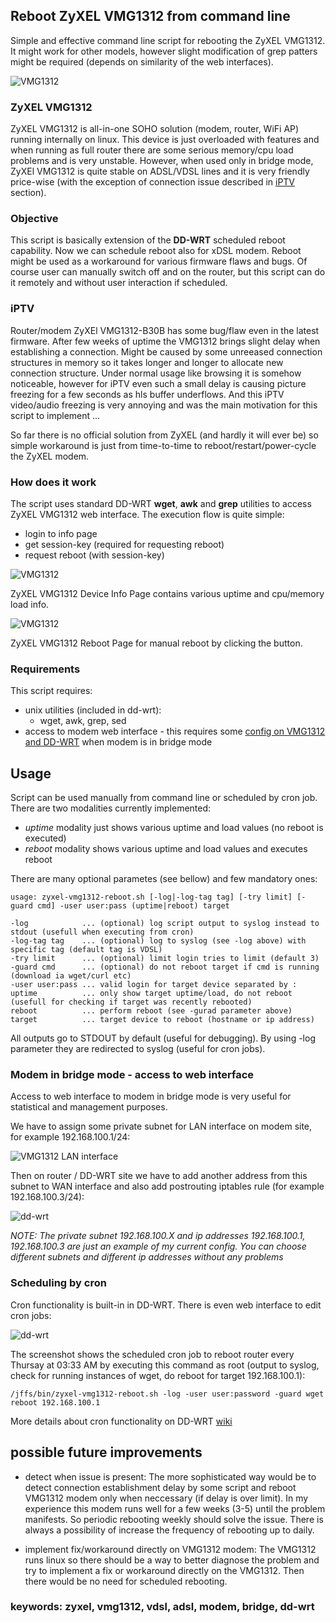 ## Reboot ZyXEL VMG1312 from command line

Simple and effective command line script for rebooting the ZyXEL VMG1312.
It might work for other models, however slight modification of grep patters might be required (depends on similarity of
the web interfaces).

![VMG1312](screenshots/VMG1312-B30B.jpg "ZyXEL VMG1312")

### ZyXEL VMG1312

ZyXEL VMG1312 is all-in-one SOHO solution (modem, router, WiFi AP) running internally on linux.
This device is just overloaded with features and when running as full router there are
some serious memory/cpu load problems and is very unstable. However, when used only in bridge mode,
ZyXEl VMG1312 is quite stable on ADSL/VDSL lines and it is very friendly price-wise (with the
exception of connection issue described in [iPTV](#iptv) section).

### Objective

This script is basically extension of the **DD-WRT** scheduled reboot capability. Now we can
schedule reboot also for xDSL modem. Reboot might be used as a workaround for various
firmware flaws and bugs. Of course user can manually switch off and on the router, but this
script can do it remotely and without user interaction if scheduled.

### iPTV

Router/modem ZyXEl VMG1312-B30B has some bug/flaw even in the latest firmware. After few weeks of uptime
the VMG1312 brings slight delay when establishing a connection. Might be caused by some unreeased
connection structures in memory so it takes longer and longer to allocate new connection structure.
Under normal usage like browsing it is somehow noticeable, however for iPTV even such a small delay is
causing picture freezing for a few seconds as hls buffer underflows. And this iPTV video/audio freezing
is very annoying and was the main motivation for this script to implement ...

So far there is no official solution from ZyXEL (and hardly it will ever be) so simple
workaround is just from time-to-time to reboot/restart/power-cycle the ZyXEL modem.

### How does it work

The script uses standard DD-WRT **wget**, **awk** and **grep** utilities to access ZyXEL VMG1312 web interface.
The execution flow is quite simple:
* login to info page
* get session-key (required for requesting reboot)
* request reboot (with session-key)

![VMG1312](screenshots/vmg1312-device-info.png "ZyXEL VMG1312 Device Info Page")

ZyXEL VMG1312 Device Info Page contains various uptime and cpu/memory load info.

![VMG1312](screenshots/vmg1312-reboot.png "ZyXEL VMG1312 Reboot Page")

ZyXEL VMG1312 Reboot Page for manual reboot by clicking the button.

### Requirements

This script requires:
* unix utilities (included in dd-wrt):
  * wget, awk, grep, sed
* access to modem web interface - this requires some [config on VMG1312 and DD-WRT](#modem-in-bridge-mode---access-to-web-interface) 
when modem is in bridge mode

## Usage

Script can be used manually from command line or scheduled by cron job. There are two modalities
currently implemented:
* *uptime* modality just shows various uptime and load values (no reboot is executed)
* *reboot* modality shows various uptime and load values and executes reboot

There are many optional parametes (see bellow) and few mandatory ones:

    usage: zyxel-vmg1312-reboot.sh [-log|-log-tag tag] [-try limit] [-guard cmd] -user user:pass (uptime|reboot) target

    -log            ... (optional) log script output to syslog instead to stdout (usefull when executing from cron)
    -log-tag tag    ... (optional) log to syslog (see -log above) with specific tag (default tag is VDSL)
    -try limit      ... (optional) limit login tries to limit (default 3)
    -guard cmd      ... (optional) do not reboot target if cmd is running (download ia wget/curl etc)
    -user user:pass ... valid login for target device separated by :
    uptime          ... only show target uptime/load, do not reboot (usefull for checking if target was recently rebooted)
    reboot          ... perform reboot (see -gurad parameter above)
    target          ... target device to reboot (hostname or ip address)

All outputs go to STDOUT by default (useful for debugging).
By using -log parameter they are redirected to syslog (useful for cron jobs).

### Modem in bridge mode - access to web interface

Access to web interface to modem in bridge mode is very useful for statistical and management purposes.

We have to assign some private subnet for LAN interface on modem site, for example 192.168.100.1/24:

![VMG1312 LAN interface](screenshots/vmg1312-lan.png "VMG1312 LAN settings")

Then on router / DD-WRT site we have to add another address from this subnet to WAN interface
and also add postrouting iptables rule (for example 192.168.100.3/24):

![dd-wrt](screenshots/dd-wrt.png "DD-WRT Administration")

_NOTE: The private subnet 192.168.100.X and ip addresses 192.168.100.1, 192.168.100.3 are just an example of my current config.
You can choose different subnets and different ip addresses without any problems_

### Scheduling by cron

Cron functionality is built-in in DD-WRT. There is even web interface to edit cron jobs:

![dd-wrt](screenshots/dd-wrt-cron.png "DD-WRT cron edit")

The screenshot shows the scheduled cron job to reboot router every Thursay at 03:33 AM by executing this command as root
(output to syslog, check for running instances of wget, do reboot for target 192.168.100.1):

    /jffs/bin/zyxel-vmg1312-reboot.sh -log -user user:password -guard wget reboot 192.168.100.1

More details about cron functionality on DD-WRT [wiki](https://wiki.dd-wrt.com/wiki/index.php/CRON)

## possible future improvements

* detect when issue is present:
The more sophisticated way would be to detect connection establishment delay by some script
and reboot VMG1312 modem only when neccessary (if delay is over limit). In my experience this modem runs well for
a few weeks (3-5) until the problem manifests. So periodic rebooting weekly should solve the issue. There is
always a possibility of increase the frequency of rebooting up to daily.

* implement fix/workaround directly on VMG1312 modem:
The VMG1312 runs linux so there should be a way to better diagnose the problem and try to implement
a fix or workaround directly on the VMG1312. Then there would be no need for scheduled rebooting.

### keywords: zyxel, vmg1312, vdsl, adsl, modem, bridge, dd-wrt
